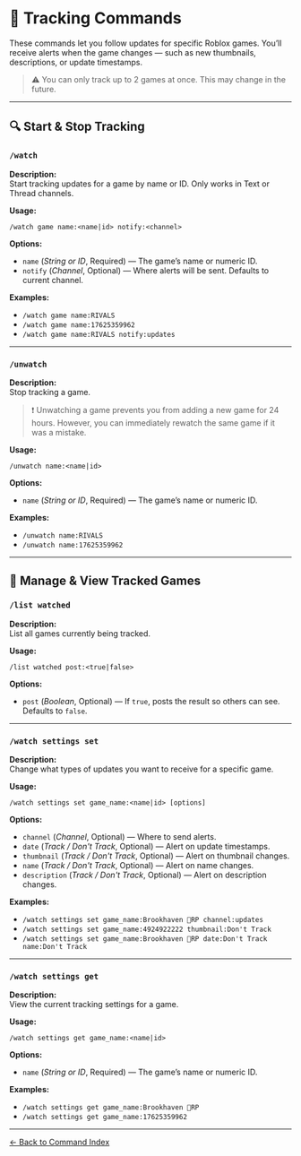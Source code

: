 # 📡 Tracking Commands

These commands let you follow updates for specific Roblox games. You’ll receive alerts when the game changes — such as new thumbnails, descriptions, or update timestamps.

> ⚠️ You can only track up to 2 games at once. This may change in the future.

---

## 🔍 Start & Stop Tracking

### `/watch`

**Description:**  
Start tracking updates for a game by name or ID. Only works in Text or Thread channels.

**Usage:**
```plaintext
/watch game name:<name|id> notify:<channel>
```

**Options:**
- `name` (*String or ID*, Required) — The game’s name or numeric ID.
- `notify` (*Channel*, Optional) — Where alerts will be sent. Defaults to current channel.

**Examples:**
- `/watch game name:RIVALS`
- `/watch game name:17625359962`
- `/watch game name:RIVALS notify:updates`

---

### `/unwatch`

**Description:**  
Stop tracking a game.

> ❗ Unwatching a game prevents you from adding a new game for 24 hours. However, you can immediately rewatch the same game if it was a mistake.

**Usage:**
```plaintext
/unwatch name:<name|id>
```

**Options:**
- `name` (*String or ID*, Required) — The game’s name or numeric ID.

**Examples:**
- `/unwatch name:RIVALS`
- `/unwatch name:17625359962`

---

## 📃 Manage & View Tracked Games

### `/list watched`

**Description:**  
List all games currently being tracked.

**Usage:**
```plaintext
/list watched post:<true|false>
```

**Options:**
- `post` (*Boolean*, Optional) — If `true`, posts the result so others can see. Defaults to `false`.

---

### `/watch settings set`

**Description:**  
Change what types of updates you want to receive for a specific game.

**Usage:**
```plaintext
/watch settings set game_name:<name|id> [options]
```

**Options:**
- `channel` (*Channel*, Optional) — Where to send alerts.
- `date` (*Track / Don't Track*, Optional) — Alert on update timestamps.
- `thumbnail` (*Track / Don't Track*, Optional) — Alert on thumbnail changes.
- `name` (*Track / Don't Track*, Optional) — Alert on name changes.
- `description` (*Track / Don't Track*, Optional) — Alert on description changes.

**Examples:**
- `/watch settings set game_name:Brookhaven 🏡RP channel:updates`
- `/watch settings set game_name:4924922222 thumbnail:Don't Track`
- `/watch settings set game_name:Brookhaven 🏡RP date:Don't Track name:Don't Track`

---

### `/watch settings get`

**Description:**  
View the current tracking settings for a game.

**Usage:**
```plaintext
/watch settings get game_name:<name|id>
```

**Options:**
- `name` (*String or ID*, Required) — The game’s name or numeric ID.

**Examples:**
- `/watch settings get game_name:Brookhaven 🏡RP`
- `/watch settings get game_name:17625359962`

---

[← Back to Command Index](index.md)
